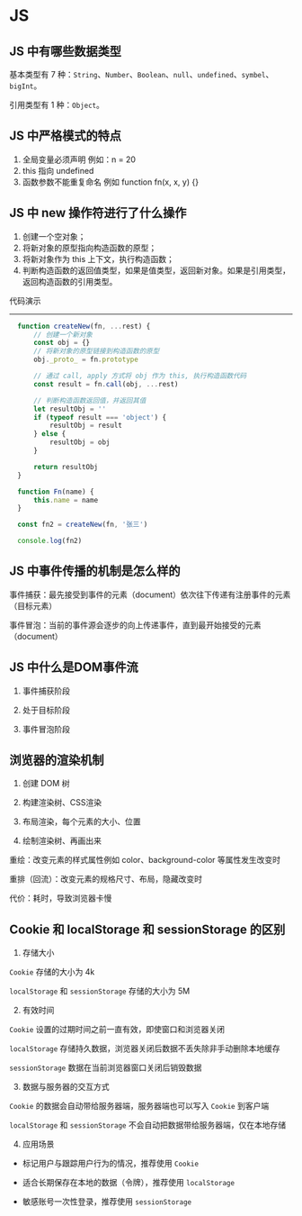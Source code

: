 # JS

## JS 中有哪些数据类型
基本类型有 7 种：`String`、`Number`、`Boolean`、`null`、`undefined`、`symbel`、`bigInt`。

引用类型有 1 种：`Object`。

## JS 中严格模式的特点
1. 全局变量必须声明 例如：n = 20 
2. this 指向 undefined
3. 函数参数不能重复命名 例如 function fn(x, x, y) {}

## JS 中 new 操作符进行了什么操作
1. 创建一个空对象；
2. 将新对象的原型指向构造函数的原型；
3. 将新对象作为 this 上下文，执行构造函数；
4. 判断构造函数的返回值类型，如果是值类型，返回新对象。如果是引用类型，返回构造函数的引用类型。

代码演示

--------------------------------------------------------------------

``` js
  function createNew(fn, ...rest) {
      // 创建一个新对象
      const obj = {}
      // 将新对象的原型链接到构造函数的原型
      obj._proto_ = fn.prototype

      // 通过 call, apply 方式将 obj 作为 this, 执行构造函数代码
      const result = fn.call(obj, ...rest)

      // 判断构造函数返回值，并返回其值
      let resultObj = ''
      if (typeof result === 'object') {
          resultObj = result
      } else {
          resultObj = obj
      }

      return resultObj
  }

  function Fn(name) {
      this.name = name
  }

  const fn2 = createNew(fn, '张三')

  console.log(fn2)

```

## JS 中事件传播的机制是怎么样的
事件捕获：最先接受到事件的元素（document）依次往下传递有注册事件的元素（目标元素）

事件冒泡：当前的事件源会逐步的向上传递事件，直到最开始接受的元素（document）

## JS 中什么是DOM事件流
1. 事件捕获阶段

2. 处于目标阶段

3. 事件冒泡阶段

## 浏览器的渲染机制

1. 创建 DOM 树

2. 构建渲染树、CSS渲染

3. 布局渲染，每个元素的大小、位置

4. 绘制渲染树、再画出来

重绘：改变元素的样式属性例如 color、background-color 等属性发生改变时

重排（回流）：改变元素的规格尺寸、布局，隐藏改变时

代价：耗时，导致浏览器卡慢


## Cookie 和 localStorage 和 sessionStorage 的区别

1. 存储大小

`Cookie` 存储的大小为 4k

`localStorage` 和 `sessionStorage` 存储的大小为 5M

2. 有效时间

`Cookie` 设置的过期时间之前一直有效，即使窗口和浏览器关闭

`localStorage` 存储持久数据，浏览器关闭后数据不丢失除非手动删除本地缓存

`sessionStorage` 数据在当前浏览器窗口关闭后销毁数据

3. 数据与服务器的交互方式

`Cookie` 的数据会自动带给服务器端，服务器端也可以写入 `Cookie` 到客户端

`localStorage` 和 `sessionStorage` 不会自动把数据带给服务器端，仅在本地存储

4. 应用场景

* 标记用户与跟踪用户行为的情况，推荐使用 `Cookie`

* 适合长期保存在本地的数据（令牌），推荐使用 `localStorage`

* 敏感账号一次性登录，推荐使用 `sessionStorage`
